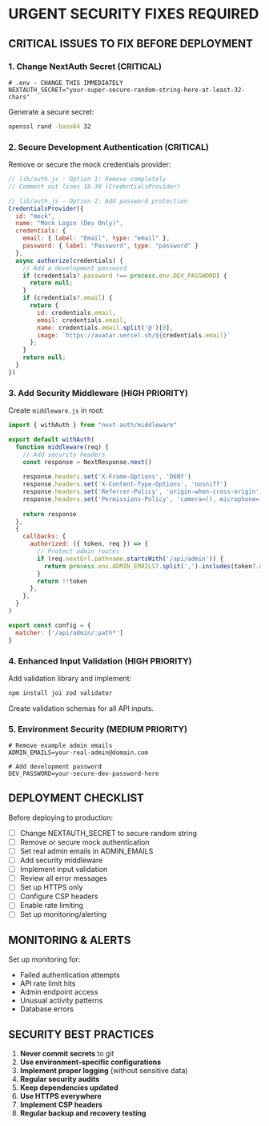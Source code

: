 # URGENT SECURITY FIXES REQUIRED

## CRITICAL ISSUES TO FIX BEFORE DEPLOYMENT

### 1. Change NextAuth Secret (CRITICAL)
```env
# .env - CHANGE THIS IMMEDIATELY
NEXTAUTH_SECRET="your-super-secure-random-string-here-at-least-32-chars"
```
Generate a secure secret:
```bash
openssl rand -base64 32
```

### 2. Secure Development Authentication (CRITICAL)
Remove or secure the mock credentials provider:

```javascript
// lib/auth.js - Option 1: Remove completely
// Comment out lines 18-39 (CredentialsProvider)

// lib/auth.js - Option 2: Add password protection
CredentialsProvider({
  id: "mock",
  name: "Mock Login (Dev Only)",
  credentials: {
    email: { label: "Email", type: "email" },
    password: { label: "Password", type: "password" }
  },
  async authorize(credentials) {
    // Add a development password
    if (credentials?.password !== process.env.DEV_PASSWORD) {
      return null;
    }
    if (credentials?.email) {
      return {
        id: credentials.email,
        email: credentials.email,
        name: credentials.email.split('@')[0],
        image: `https://avatar.vercel.sh/${credentials.email}`
      };
    }
    return null;
  }
})
```

### 3. Add Security Middleware (HIGH PRIORITY)
Create `middleware.js` in root:

```javascript
import { withAuth } from "next-auth/middleware"

export default withAuth(
  function middleware(req) {
    // Add security headers
    const response = NextResponse.next()
    
    response.headers.set('X-Frame-Options', 'DENY')
    response.headers.set('X-Content-Type-Options', 'nosniff')
    response.headers.set('Referrer-Policy', 'origin-when-cross-origin')
    response.headers.set('Permissions-Policy', 'camera=(), microphone=(), geolocation=()')
    
    return response
  },
  {
    callbacks: {
      authorized: ({ token, req }) => {
        // Protect admin routes
        if (req.nextUrl.pathname.startsWith('/api/admin')) {
          return process.env.ADMIN_EMAILS?.split(',').includes(token?.email) || false
        }
        return !!token
      },
    },
  }
)

export const config = {
  matcher: ['/api/admin/:path*']
}
```

### 4. Enhanced Input Validation (HIGH PRIORITY)
Add validation library and implement:

```bash
npm install joi zod validator
```

Create validation schemas for all API inputs.

### 5. Environment Security (MEDIUM PRIORITY)
```env
# Remove example admin emails
ADMIN_EMAILS=your-real-admin@domain.com

# Add development password
DEV_PASSWORD=your-secure-dev-password-here
```

## DEPLOYMENT CHECKLIST

Before deploying to production:

- [ ] Change NEXTAUTH_SECRET to secure random string
- [ ] Remove or secure mock authentication
- [ ] Set real admin emails in ADMIN_EMAILS
- [ ] Add security middleware
- [ ] Implement input validation
- [ ] Review all error messages
- [ ] Set up HTTPS only
- [ ] Configure CSP headers
- [ ] Enable rate limiting
- [ ] Set up monitoring/alerting

## MONITORING & ALERTS

Set up monitoring for:
- Failed authentication attempts
- API rate limit hits
- Admin endpoint access
- Unusual activity patterns
- Database errors

## SECURITY BEST PRACTICES

1. **Never commit secrets** to git
2. **Use environment-specific configurations**
3. **Implement proper logging** (without sensitive data)
4. **Regular security audits**
5. **Keep dependencies updated**
6. **Use HTTPS everywhere**
7. **Implement CSP headers**
8. **Regular backup and recovery testing**